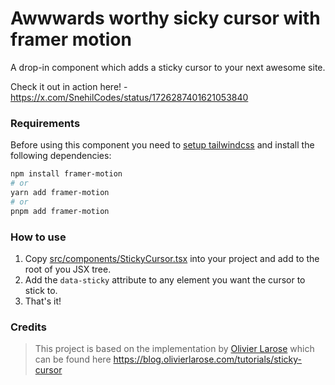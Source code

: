 # Awwwards worthy sicky cursor with framer motion

A drop-in component which adds a sticky cursor to your next awesome site.

Check it out in action here! - https://x.com/SnehilCodes/status/1726287401621053840

### Requirements

Before using this component you need to [setup tailwindcss](https://tailwindcss.com/docs/installation) and install the following dependencies:

```bash
npm install framer-motion
# or
yarn add framer-motion
# or
pnpm add framer-motion
```

### How to use

1. Copy [src/components/StickyCursor.tsx](./src/components/StickyCursor.tsx) into your project and add to the root of you JSX tree.
2. Add the `data-sticky` attribute to any element you want the cursor to stick to.
3. That's it!

### Credits

> This project is based on the implementation by [Olivier Larose](https://www.youtube.com/@olivierlarose1) which can be found here https://blog.olivierlarose.com/tutorials/sticky-cursor
